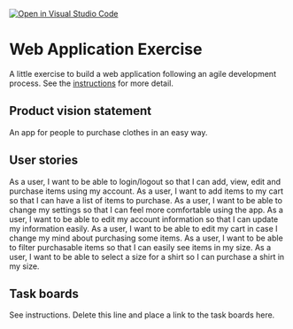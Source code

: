 [![Open in Visual Studio Code](https://classroom.github.com/assets/open-in-vscode-c66648af7eb3fe8bc4f294546bfd86ef473780cde1dea487d3c4ff354943c9ae.svg)](https://classroom.github.com/online_ide?assignment_repo_id=8874614&assignment_repo_type=AssignmentRepo)
# Web Application Exercise

A little exercise to build a web application following an agile development process. See the [instructions](instructions.md) for more detail.

## Product vision statement

An app for people to purchase clothes in an easy way.

## User stories

As a user, I want to be able to login/logout so that I can add, view, edit and purchase items using my account.
As a user, I want to add items to my cart so that I can have a list of items to purchase.
As a user, I want to be able to change my settings so that I can feel more comfortable using the app.
As a user, I want to be able to edit my account information so that I can update my information easily.
As a user, I want to be able to edit my cart in case I change my mind about purchasing some items. 
As a user, I want to be able to filter purchasable items so that I can easily see items in my size. 
As a user, I want to be able to select a size for a shirt so I can purchase a shirt in my size. 

## Task boards

See instructions. Delete this line and place a link to the task boards here.
